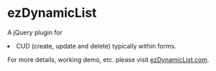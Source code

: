 ezDynamicList
=============

A jQuery plugin for <li> CUD (create, update and delete) typically within forms.

For more details, working demo, etc. please visit [ezDynamicList.com](http://autd.co/3N0FA/).
